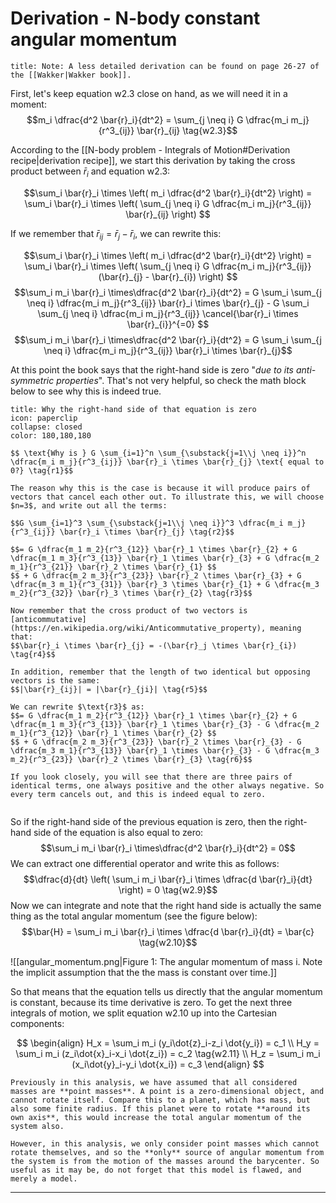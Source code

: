 # Derivation - N-body constant angular momentum
```ad-note
title: Note: A less detailed derivation can be found on page 26-27 of the [[Wakker|Wakker book]].
```

First, let's keep equation $\text{w2.3}$ close on hand, as we will need it in a moment:
$$m_i \dfrac{d^2 \bar{r}_i}{dt^2} = \sum_{j \neq i} G \dfrac{m_i m_j}{r^3_{ij}} \bar{r}_{ij} \tag{w2.3}$$

According to the [[N-body problem - Integrals of Motion#Derivation recipe|derivation recipe]], we start this derivation by taking the cross product between $\bar{r}_i$ and equation $\text{w2.3}$:

$$\sum_i \bar{r}_i \times
\left( m_i \dfrac{d^2 \bar{r}_i}{dt^2} \right) = \sum_i \bar{r}_i \times
\left( \sum_{j \neq i} G \dfrac{m_i m_j}{r^3_{ij}} \bar{r}_{ij} \right) $$

If we remember that $\bar{r}_{ij}=\bar{r}_{j}-\bar{r}_{i}$, we can rewrite this:

$$\sum_i \bar{r}_i \times
\left( m_i \dfrac{d^2 \bar{r}_i}{dt^2} \right) = \sum_i \bar{r}_i \times
\left( \sum_{j \neq i} G \dfrac{m_i m_j}{r^3_{ij}} (\bar{r}_{j} - \bar{r}_{i}) \right) $$
$$\sum_i m_i \bar{r}_i \times\dfrac{d^2 \bar{r}_i}{dt^2} = G \sum_i \sum_{j \neq i} \dfrac{m_i m_j}{r^3_{ij}} \bar{r}_i \times \bar{r}_{j} - G \sum_i \sum_{j \neq i} \dfrac{m_i m_j}{r^3_{ij}} \cancel{\bar{r}_i \times \bar{r}_{i}}^{=0} $$
$$\sum_i m_i \bar{r}_i \times\dfrac{d^2 \bar{r}_i}{dt^2} = G \sum_i \sum_{j \neq i} \dfrac{m_i m_j}{r^3_{ij}} \bar{r}_i \times \bar{r}_{j}$$

At this point the book says that the right-hand side is zero "_due to its anti-symmetric properties_". That's not very helpful, so check the math block below to see why this is indeed true.

```ad-note
title: Why the right-hand side of that equation is zero
icon: paperclip
collapse: closed
color: 180,180,180

$$ \text{Why is } G \sum_{i=1}^n \sum_{\substack{j=1\\j \neq i}}^n \dfrac{m_i m_j}{r^3_{ij}} \bar{r}_i \times \bar{r}_{j} \text{ equal to 0?} \tag{r1}$$

The reason why this is the case is because it will produce pairs of vectors that cancel each other out. To illustrate this, we will choose $n=3$, and write out all the terms:

$$G \sum_{i=1}^3 \sum_{\substack{j=1\\j \neq i}}^3 \dfrac{m_i m_j}{r^3_{ij}} \bar{r}_i \times \bar{r}_{j} \tag{r2}$$

$$= G \dfrac{m_1 m_2}{r^3_{12}} \bar{r}_1 \times \bar{r}_{2} + G \dfrac{m_1 m_3}{r^3_{13}} \bar{r}_1 \times \bar{r}_{3} + G \dfrac{m_2 m_1}{r^3_{21}} \bar{r}_2 \times \bar{r}_{1} $$
$$ + G \dfrac{m_2 m_3}{r^3_{23}} \bar{r}_2 \times \bar{r}_{3} + G \dfrac{m_3 m_1}{r^3_{31}} \bar{r}_3 \times \bar{r}_{1} + G \dfrac{m_3 m_2}{r^3_{32}} \bar{r}_3 \times \bar{r}_{2} \tag{r3}$$

Now remember that the cross product of two vectors is [anticommutative](https://en.wikipedia.org/wiki/Anticommutative_property), meaning that:
$$\bar{r}_i \times \bar{r}_{j} = -(\bar{r}_j \times \bar{r}_{i}) \tag{r4}$$

In addition, remember that the length of two identical but opposing vectors is the same:
$$|\bar{r}_{ij}| = |\bar{r}_{ji}| \tag{r5}$$

We can rewrite $\text{r3}$ as:
$$= G \dfrac{m_1 m_2}{r^3_{12}} \bar{r}_1 \times \bar{r}_{2} + G \dfrac{m_1 m_3}{r^3_{13}} \bar{r}_1 \times \bar{r}_{3} - G \dfrac{m_2 m_1}{r^3_{12}} \bar{r}_1 \times \bar{r}_{2} $$
$$ + G \dfrac{m_2 m_3}{r^3_{23}} \bar{r}_2 \times \bar{r}_{3} - G \dfrac{m_3 m_1}{r^3_{13}} \bar{r}_1 \times \bar{r}_{3} - G \dfrac{m_3 m_2}{r^3_{23}} \bar{r}_2 \times \bar{r}_{3} \tag{r6}$$

If you look closely, you will see that there are three pairs of identical terms, one always positive and the other always negative. So every term cancels out, and this is indeed equal to zero.


```

So if the right-hand side of the previous equation is zero, then the right-hand side of the equation is also equal to zero:
$$\sum_i m_i \bar{r}_i \times\dfrac{d^2 \bar{r}_i}{dt^2} = 0$$
We can extract one differential operator and write this as follows:
$$\dfrac{d}{dt} \left( \sum_i m_i \bar{r}_i \times \dfrac{d \bar{r}_i}{dt} \right) = 0 \tag{w2.9}$$
Now we can integrate and note that the right hand side is actually the same thing as the total angular momentum (see the figure below):
$$\bar{H} = \sum_i m_i \bar{r}_i \times \dfrac{d \bar{r}_i}{dt}  = \bar{c} \tag{w2.10}$$

![[angular_momentum.png|Figure 1: The angular momentum of mass i. Note the implicit assumption that the the mass is constant over time.]]

So that means that the equation tells us directly that the angular momentum is constant, because its time derivative is zero. To get the next three integrals of motion, we split equation $\text{w2.10}$ up into the Cartesian components:

$$
\begin{align}
H_x = \sum_i m_i (y_i\dot{z}_i-z_i \dot{y_i}) = c_1 \\
H_y = \sum_i m_i (z_i\dot{x}_i-x_i \dot{z_i}) = c_2 \tag{w2.11} \\
H_z = \sum_i m_i (x_i\dot{y}_i-y_i \dot{x_i}) = c_3
\end{align}
$$

```ad-warning
Previously in this analysis, we have assumed that all considered masses are **point masses**. A point is a zero-dimensional object, and cannot rotate itself. Compare this to a planet, which has mass, but also some finite radius. If this planet were to rotate **around its own axis**, this would increase the total angular momentum of the system also. 

However, in this analysis, we only consider point masses which cannot rotate themselves, and so the **only** source of angular momentum from the system is from the motion of the masses around the barycenter. So useful as it may be, do not forget that this model is flawed, and merely a model.
```
___